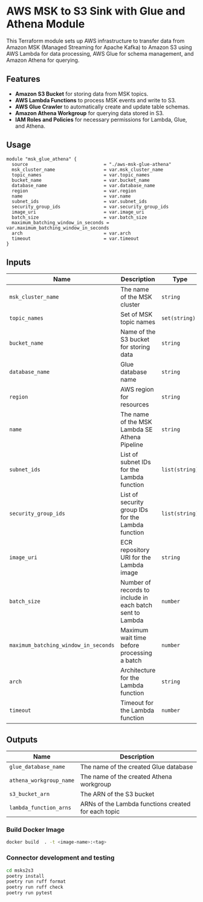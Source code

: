 # AWS MSK to S3 Sink with Glue and Athena Module

This Terraform module sets up AWS infrastructure to transfer data from Amazon MSK (Managed Streaming for Apache Kafka)
to Amazon S3 using AWS Lambda for data processing, AWS Glue for schema management, and Amazon Athena for querying.

## Features

- **Amazon S3 Bucket** for storing data from MSK topics.
- **AWS Lambda Functions** to process MSK events and write to S3.
- **AWS Glue Crawler** to automatically create and update table schemas.
- **Amazon Athena Workgroup** for querying data stored in S3.
- **IAM Roles and Policies** for necessary permissions for Lambda, Glue, and Athena.

## Usage

```hcl
module "msk_glue_athena" {
  source                            = "./aws-msk-glue-athena"
  msk_cluster_name                  = var.msk_cluster_name
  topic_names                       = var.topic_names
  bucket_name                       = var.bucket_name
  database_name                     = var.database_name
  region                            = var.region
  name                              = var.name
  subnet_ids                        = var.subnet_ids
  security_group_ids                = var.security_group_ids
  image_uri                         = var.image_uri
  batch_size                        = var.batch_size
  maximum_batching_window_in_seconds = var.maximum_batching_window_in_seconds
  arch                              = var.arch
  timeout                           = var.timeout
}
```

## Inputs

| Name                                 | Description                                               | Type           | Default                           | Required |
|--------------------------------------|-----------------------------------------------------------|----------------|-----------------------------------|----------|
| `msk_cluster_name`                   | The name of the MSK cluster                               | `string`       | -                                 | yes      |
| `topic_names`                        | Set of MSK topic names                                    | `set(string)`  | -                                 | yes      |
| `bucket_name`                        | Name of the S3 bucket for storing data                    | `string`       | -                                 | yes      |
| `database_name`                      | Glue database name                                        | `string`       | -                                 | yes      |
| `region`                             | AWS region for resources                                  | `string`       | `"us-east-1"`                     | no       |
| `name`                               | The name of the MSK Lambda SE Athena Pipeline             | `string`       | `"msk-lambda-se-athena-pipeline"` | no       |
| `subnet_ids`                         | List of subnet IDs for the Lambda function                | `list(string)` | -                                 | yes      |
| `security_group_ids`                 | List of security group IDs for the Lambda function        | `list(string)` | -                                 | yes      |
| `image_uri`                          | ECR repository URI for the Lambda image                   | `string`       | -                                 | yes      |
| `batch_size`                         | Number of records to include in each batch sent to Lambda | `number`       | `100`                             | no       |
| `maximum_batching_window_in_seconds` | Maximum wait time before processing a batch               | `number`       | `5`                               | no       |
| `arch`                               | Architecture for the Lambda function                      | `string`       | `"arm64"`                         | no       |
| `timeout`                            | Timeout for the Lambda function                           | `number`       | `300`                             | no       |

## Outputs

| Name                    | Description                                         |
|-------------------------|-----------------------------------------------------|
| `glue_database_name`    | The name of the created Glue database               |
| `athena_workgroup_name` | The name of the created Athena workgroup            |
| `s3_bucket_arn`         | The ARN of the S3 bucket                            |
| `lambda_function_arns`  | ARNs of the Lambda functions created for each topic |

### Build Docker Image

```bash
docker build  . -t <image-name>:<tag>
```

### Connector development and testing

```bash
cd msks2s3
poetry install
poetry run ruff format
poetry run ruff check
poetry run pytest
```

